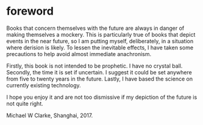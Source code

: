 # foreword

Books that concern themselves with the future are always in danger of making themselves a mockery. This is particularly true of books that depict events in the near future, so I am putting myself, deliberately, in a situation where derision is likely. To lessen the inevitable effects, I have taken some precautions to help avoid almost immediate anachronism.

Firstly, this book is not intended to be prophetic. I have no crystal ball. Secondly, the time it is set if uncertain. I suggest it could be set anywhere from five to twenty years in the future. Lastly, I have based the science on currently existing technology.

I hope you enjoy it and are not too dismissive if my depiction of the future is not quite right.

Michael W Clarke, Shanghai, 2017.
